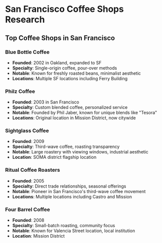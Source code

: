 # San Francisco Coffee Shops Research

## Top Coffee Shops in San Francisco

### Blue Bottle Coffee

- **Founded**: 2002 in Oakland, expanded to SF
- **Specialty**: Single-origin coffee, pour-over methods
- **Notable**: Known for freshly roasted beans, minimalist aesthetic
- **Locations**: Multiple SF locations including Ferry Building

### Philz Coffee

- **Founded**: 2003 in San Francisco
- **Specialty**: Custom blended coffee, personalized service
- **Notable**: Founded by Phil Jaber, known for unique blends like "Tesora"
- **Locations**: Original location in Mission District, now citywide

### Sightglass Coffee

- **Founded**: 2009
- **Specialty**: Third-wave coffee, roasting transparency
- **Notable**: Large roastery with viewing windows, industrial aesthetic
- **Location**: SOMA district flagship location

### Ritual Coffee Roasters

- **Founded**: 2005
- **Specialty**: Direct trade relationships, seasonal offerings
- **Notable**: Pioneer in San Francisco's third-wave coffee movement
- **Locations**: Multiple locations including Castro and Mission

### Four Barrel Coffee

- **Founded**: 2008
- **Specialty**: Small-batch roasting, community focus
- **Notable**: Known for Valencia Street location, local institution
- **Location**: Mission District
